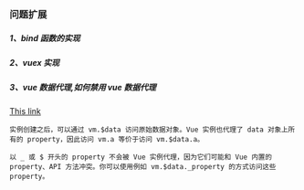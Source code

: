 ### 问题扩展

##### 1、bind 函数的实现

##### 2、vuex 实现

##### 3、vue 数据代理,如何禁用 vue 数据代理

[This link](https://cn.vuejs.org/v2/api/index.html#data)

```text
实例创建之后，可以通过 vm.$data 访问原始数据对象。Vue 实例也代理了 data 对象上所有的 property，因此访问 vm.a 等价于访问 vm.$data.a。

以 _ 或 $ 开头的 property 不会被 Vue 实例代理，因为它们可能和 Vue 内置的 property、API 方法冲突。你可以使用例如 vm.$data._property 的方式访问这些 property。
```
